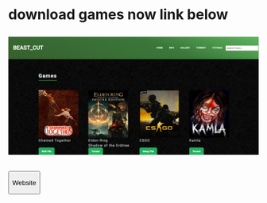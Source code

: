<h1><p>download games now link below</p></h1>
<a href="https://satyum29.github.io/gamers/game.html"><img src="readme/Screenshot 2024-08-05 183352.png"></a>
<h2><a href="https://satyum29.github.io/gamers/game.html" target="_blank"><button style="cursor: pointer;"><p >Website</p></button></a> </h2>

